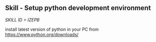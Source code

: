 ## Skill - Setup python development environment

*SKILL ID = IZEPB*

install latest version of python in your PC from 
https://www.python.org/downloads/


<!--stackedit_data:
eyJoaXN0b3J5IjpbMTk4NTMyODY3NV19
-->